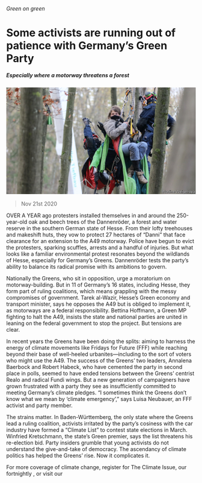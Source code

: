 ###### Green on green

# Some activists are running out of patience with Germany’s Green Party 

##### Especially where a motorway threatens a forest 

![image](images/20201121_EUP002.jpg) 

> Nov 21st 2020 

OVER A YEAR ago protesters installed themselves in and around the 250-year-old oak and beech trees of the Dannenröder, a forest and water reserve in the southern German state of Hesse. From their lofty treehouses and makeshift huts, they vow to protect 27 hectares of “Danni” that face clearance for an extension to the A49 motorway. Police have begun to evict the protesters, sparking scuffles, arrests and a handful of injuries. But what looks like a familiar environmental protest resonates beyond the wildlands of Hesse, especially for Germany’s Greens. Dannenröder tests the party’s ability to balance its radical promise with its ambitions to govern.

Nationally the Greens, who sit in opposition, urge a moratorium on motorway-building. But in 11 of Germany’s 16 states, including Hesse, they form part of ruling coalitions, which means grappling with the messy compromises of government. Tarek al-Wazir, Hesse’s Green economy and transport minister, says he opposes the A49 but is obliged to implement it, as motorways are a federal responsibility. Bettina Hoffmann, a Green MP fighting to halt the A49, insists the state and national parties are united in leaning on the federal government to stop the project. But tensions are clear.


In recent years the Greens have been doing the splits: aiming to harness the energy of climate movements like Fridays for Future (FFF) while reaching beyond their base of well-heeled urbanites—including to the sort of voters who might use the A49. The success of the Greens’ two leaders, Annalena Baerbock and Robert Habeck, who have cemented the party in second place in polls, seemed to have ended tensions between the Greens’ centrist Realo and radical Fundi wings. But a new generation of campaigners have grown frustrated with a party they see as insufficiently committed to meeting Germany’s climate pledges. “I sometimes think the Greens don’t know what we mean by ‘climate emergency’,” says Luisa Neubauer, an FFF activist and party member.

The strains matter. In Baden-Württemberg, the only state where the Greens lead a ruling coalition, activists irritated by the party’s cosiness with the car industry have formed a “Climate List” to contest state elections in March. Winfried Kretschmann, the state’s Green premier, says the list threatens his re-election bid. Party insiders grumble that young activists do not understand the give-and-take of democracy. The ascendancy of climate politics has helped the Greens’ rise. Now it complicates it.

For more coverage of climate change, register for The Climate Issue, our fortnightly , or visit our 

